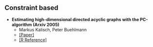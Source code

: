 ## Constraint based

- **Estimating high-dimensional directed acyclic graphs with the PC-algorithm (Arxiv 2005)**
  - Markus Kalisch, Peter Buehlmann
  - [[Paper]](https://arxiv.org/abs/math/0510436.pdf)
  - [[R Reference]](https://github.com/cran/pcalg)
  
